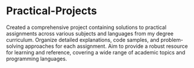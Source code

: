 # Practical-Projects
Created a comprehensive project containing solutions to practical assignments across various subjects and languages from my degree curriculum. Organize detailed explanations, code samples, and problem-solving approaches for each assignment. Aim to provide a robust resource for learning and reference, covering a wide range of academic topics and programming languages.
